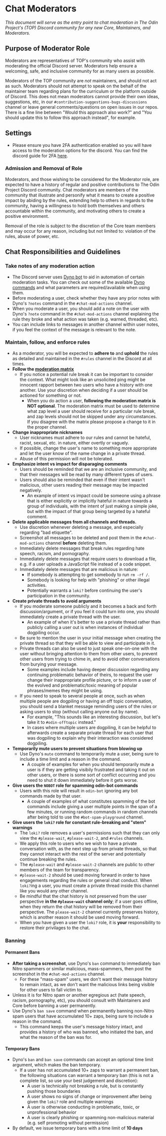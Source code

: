 # Chat Moderators
_This document will serve as the entry point to chat moderation in The Odin Project's (TOP) Discord community for any new Core, Maintainers, and Moderators._

## Purpose of Moderator Role

Moderators are representatives of TOP's community who assist with moderating the official Discord server. Moderators help ensure a welcoming, safe, and inclusive community for as many users as possible.

Moderators of the TOP community are *not* maintainers, and should not act as such. Moderators should not attempt to speak on the behalf of the maintainer team regarding plans for the curriculum or the platform outside of Discord. This does not mean moderators cannot provide their own ideas, suggestions, etc, in our `#contribution-suggestions-bugs-discussions` channel or leave general comments/questions on open issues in our repos. There is a fine line between "Would this approach also work?" and "You should update this to follow this approach instead", for example.

## Settings 

- Please ensure you have 2FA authentication enabled so you will have access to the moderation options for the discord. You can find the discord guide for 2FA [here](https://support.discord.com/hc/en-us/articles/219576828-Setting-up-Two-Factor-Authentication).

### Admission and Removal of Role

Moderators, and those wishing to be considered for the Moderator role, are expected to have a history of regular and positive contributions to The Odin Project Discord community. Chat moderators are members of the community that illustrate and personify what it means to create a positive impact by abiding by the rules, extending help to others in regards to the community,  having a willingness to hold both themselves and others accountable within the community, and motivating others to create a positive environment.

Removal of the role is subject to the discretion of the Core team members and may occur for any reason, including but not limited to: violation of the rules, abuse of power, etc.

## Chat Responsibilities and Guidelines

### Take notes of any moderation action
- The Discord server uses [Dyno bot](https://dyno.gg/bot) to aid in automation of certain moderation tasks. You can check out some of the available [Dyno commands](https://dyno.gg/commands) and what parameters are required/available when using them.
- Before moderating a user, check whether they have any prior notes with Dyno's `?notes` command in the `#chat-mod-actions` channel.
- When you moderate a user, you should add a note on the user with Dyno's `?note` command in the `#chat-mod-actions` channel explaining the rule they broke and what action was taken (e.g. warned, threaded, etc).
- You can include links to messages in another channel within user notes, if you feel the context of the message is relevant to the note.

### Maintain, follow, and enforce rules

- As a moderator, you will be expected to **adhere to** and **uphold** the rules as detailed and maintained in the `#rules` channel in the Discord at all times. 
- **Follow the [moderation matrix](https://github.com/TheOdinProject/top-meta/blob/main/MODERATION/Moderation-Matrix.md)**
  - If you notice a potential rule break it can be important to consider the context. What might look like an unsolicited ping might be innocent rapport between two users who have a history with one another. Use your discretion when deciding if a user should be actioned for something or not.
    - When you do action a user, **following the moderation matrix is NOT optional**. The moderation matrix must be used to determine what zap level a user should receive for a particular rule break, and zap levels should not be skipped under any circumstances. If you disagree with the matrix please propose a change to it in the proper channel.
- **Change inappropriate nicknames**
    - User nicknames must adhere to our rules and cannot be hateful, racist, sexual, etc. in nature, either overtly or vaguely.
    - If possible, change the user's name to something more appropriate and let the user know of the name change in a private thread.
    - Abuse of this permission will not be tolerated.
- **Emphasize intent vs impact for disparaging comments**
    - Users should be reminded that we are an inclusive community, and that their messages will be read by many different types of users.
    - Users should also be reminded that even if their intent wasn't malicious, other users reading their message may be impacted negatively.
        - An example of intent vs impact could be someone using a phrase that is either explicitly or implicitly hateful in nature towards a group of individuals, with the intent of just making a simple joke, but with the impact of that group being targeted by a hateful comment.
- **Delete applicable messages from all channels and threads.**
    - Use discretion whenever deleting a message, and especially regarding "bad etiquette".
    - Screenshot all messages to be deleted and post them in the `#chat-mod-actions` channel **before** deleting them.
    - Immediately delete messages that break rules regarding hate speech, racism, and pornography.
    - Immediately delete messages that require users to download a file, e.g. if a user uploads a JavaScript file instead of a code snippet.
    - Immediately delete messages that are malicious in nature:
        - If somebody is attempting to get somebody to run `rm -rf /`.
        - Somebody is looking for help with "phishing" or other illegal activities.
        - Potentially warrants a `loki?` before continuing the user's participation in the community.
- **Create private threads to avoid arguments**
    - If you moderate someone publicly and it becomes a back and forth discussion/argument, or if you feel it could turn into one, you should immediately create a private thread with the user. 
        - An example of when it's better to use a private thread rather than publicly calling a user out is when instances of individual dogpiling occur.
    - Be sure to mention the user in your initial message when creating the private thread so that they will be able to view and participate in it.
    - Private threads can also be used to just speak one-on-one with the user without bringing attention to them from other users, to prevent other users from trying to chime in, and to avoid other conversations from burying your message.
        - Some examples include having deeper discussion regarding any continuing problematic behavior of theirs, to request the user change their inappropriate profile picture, or to inform a user of the evolved and problematic/toxic meaning of popular phrases/memes they might be using.
    - If you need to speak to several people at once, such as when multiple people are dogpiling or having an off topic conversation, you should send a blanket message reminding users of the rules or asking users to stop (without calling anyone out by name).
        - For example, "This sounds like an interesting discussion, but let's take it to `#odin-offtopic` instead."
        - In cases where multiple users are dogpiling, it can be helpful to afterwards create a separate private thread for each user that was dogpiling to explain why their interaction was considered dogpiling.
- **Temporarily mute users to prevent situations from blowing up**
    - Use Dyno's `mute` command to temporarily mute a user, being sure to include a time limit and a reason in the command.
        - A couple of examples for when you should temporarily mute a user is if they are getting visibily frustrated and taking it out on other users, or there is some sort of conflict occurring and you need to shut it down immediately before it gets worse.
- **Give users the `NOBOT` role for spamming odin-bot commands**
    - Users with this role will result in `odin-bot` ignoring any bot commands made by that user.
        - A couple of examples of what constitutes spamming of the bot commands include giving a user multiple points in the span of a few minutes, or running random commands in random channels after being told to use the `#bot-spam-playground` channel. 
- **Give users the `loki?` role for constant rule-breaking and "stern" warnings**
    - The `loki?` role removes a user's permissions such that they can only view the `#please-wait`, `#please-wait-2`, and `#rules` channels.
    - We apply this role to users who we wish to have a private conversation with, as the next step up from private threads, so that they cannot interact with the rest of the server and potentially continue breaking the rules.
    - The `#please-wait` and `#please-wait-2` channels are public to other members of the team for transparency.
    - `#please-wait-2` should be used moving forward in order to have engagements regarding the rules or general chat conduct. When `loki?`ing a user, you must create a private thread inside this channel like you would any other channel.
    - Be mindful that the chat history is not preserved from the user perspective **in the `#please-wait` channel only**; if a user goes offline, when they return the chat history will be removed from their perspective. The `please-wait-2` channel currently preserves history, which is another reason it should be used moving forward.
    - When you have given a user the `loki?` role, it is **your** responsibility to restore their privilages to the chat.

### Banning

#### Permanent Bans
- **After taking a screenshot**, use Dyno's `ban` command to immediately ban Nitro spammers or similar malicious, mass-spammers, then post the screenshot in the `#chat-mod-actions` channel.
    - For these "mass-spam" users, we don't want their message history to remain intact, as we don't want the malicious links being visible for other users to fall victim to.
- Unless it is for Nitro spam or another egregious act (hate speech, racism, pornography, etc), you should consult with Maintainers and Core before banning a user permanently.
- Use Dyno's `ban save` command when permanently banning non-Nitro spam users that have accumulated 10+ zaps, being sure to include a reason in the command.
    - This command keeps the user's message history intact, and provides a history of who was banned, who initiated the ban, and what the reason of the ban was for.

#### Temporary Bans
- Dyno's `ban` and `ban save` commands can accept an optional time limit argument, which makes the ban temporary.
    - If a user has not accumulated 10+ zaps to warrant a permanent ban, the following situations can warrant a temporary ban (this is not a complete list, so use your best judgement and discretion):
        - A user is technically not breaking a rule, but is constantly pushing those boundaries
        - A user shows no signs of change or improvement after being given the `loki?` role and multiple warnings
        - A user is otherwise conducting in problematic, toxic, or unprofessional behavior
        - A user is clearly phishing or spamming non-malicious material (e.g. self promoting without permission)
- By default, we issue temporary bans with a time limit of **10 days**

